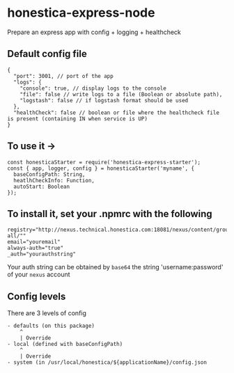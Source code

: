 # honestica-express-node
Prepare an express app with config + logging + healthcheck 

## Default config file
```
{
  "port": 3001, // port of the app
  "logs": {
    "console": true, // display logs to the console
    "file": false // write logs to a file (Boolean or absolute path),
    "logstash": false // if logstash format should be used
  },
  "healthCheck": false // boolean or file where the healthcheck file is present (containing IN when service is UP)
}
```

## To use it ->

```
const honesticaStarter = require('honestica-express-starter');
const { app, logger, config } = honesticaStarter('myname', {
  baseConfigPath: String,
  heatlhCheckInfo: Function,
  autoStart: Boolean
});
```

## To install it, set your .npmrc with the following
```
registry="http://nexus.technical.honestica.com:18081/nexus/content/groups/npm-all/""
email="youremail"
always-auth="true"
_auth="yourauthstring"
```

Your auth string can be obtained by `base64` the string 'username:password' of your `nexus` account

## Config levels

There are 3 levels of config

```
- defaults (on this package)
    ^
    | Override
- local (defined with baseConfigPath)
    ^
    | Override
- system (in /usr/local/honestica/${applicationName}/config.json
```